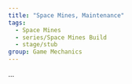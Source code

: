 ```yaml
---
title: "Space Mines, Maintenance"
tags: 
  - Space Mines
  - series/Space Mines Build
  - stage/stub
group: Game Mechanics
---
```


...

